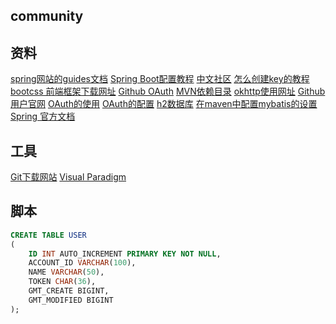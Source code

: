 ## community

## 资料
[spring网站的guides文档](https://spring.io/guides)
[Spring Boot配置教程](https://spring.io/guides/gs/serving-web-content/)
[中文社区](https://elasticsearch.cn/explore)
[怎么创建key的教程](https://developer.github.com/v3/guides/managing-deploy-keys/#deploy-keys)
[bootcss 前端框架下载网址](https://v3.bootcss.com/)
[Github OAuth](https://developer.github.com/apps/building-oauth-apps/creating-an-oauth-app/)
[MVN依赖目录](https://mvnrepository.com/)
[okhttp使用网址](https://square.github.io/okhttp/)
[Github用户官网](https://github.com/)
[OAuth的使用](https://developer.github.com/apps/building-oauth-apps/authorizing-oauth-apps/)
[OAuth的配置](https://developer.github.com/apps/building-oauth-apps/creating-an-oauth-app/)
[h2数据库](http://www.h2database.com/html/quickstart.html)
[在maven中配置mybatis的设置](http://mybatis.org/spring-boot-starter/mybatis-spring-boot-autoconfigure/)
[Spring 官方文档](https://docs.spring.io/spring-boot/docs/2.0.0.RC1/reference/htmlsingle/#boot-features-embedded-database-support)


## 工具
[Git下载网站](https://git-scm.com/downloads)
[Visual Paradigm](https://www.visual-paradigm.com)


## 脚本
```sql
CREATE TABLE USER
(
    ID INT AUTO_INCREMENT PRIMARY KEY NOT NULL,
    ACCOUNT_ID VARCHAR(100),
    NAME VARCHAR(50),
    TOKEN CHAR(36),
    GMT_CREATE BIGINT,
    GMT_MODIFIED BIGINT
);
```

